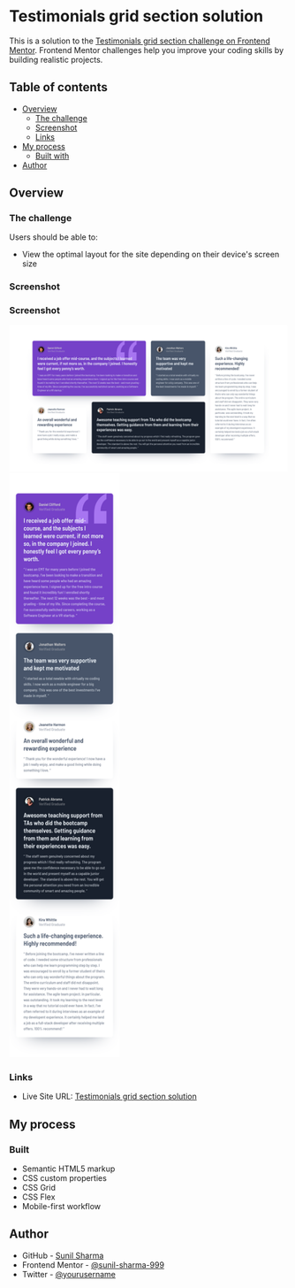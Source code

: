 # Testimonials grid section solution

This is a solution to the [Testimonials grid section challenge on Frontend Mentor](https://www.frontendmentor.io/challenges/testimonials-grid-section-Nnw6J7Un7). Frontend Mentor challenges help you improve your coding skills by building realistic projects.

## Table of contents

- [Overview](#overview)
  - [The challenge](#the-challenge)
  - [Screenshot](#screenshot)
  - [Links](#links)
- [My process](#my-process)
  - [Built with](#built-with)
- [Author](#author)

## Overview

### The challenge

Users should be able to:

- View the optimal layout for the site depending on their device's screen size

### Screenshot

### Screenshot

![desktop screenshot](./screenshots/desktop.png)
<img src="./screenshots/mobile.png" alt="screenshot" width="200px">

### Links

- Live Site URL: [Testimonials grid section solution](https://sunil-sharma-999.github.io/Testimonials-grid-section-solution/)

## My process

### Built

- Semantic HTML5 markup
- CSS custom properties
- CSS Grid
- CSS Flex
- Mobile-first workflow

## Author

- GitHub - [Sunil Sharma](https://github.com/sunil-sharma-999/)
- Frontend Mentor - [@sunil-sharma-999](https://www.frontendmentor.io/profile/sunil-sharma-999)
- Twitter - [@yourusername](https://www.twitter.com/sharmasunil999)
